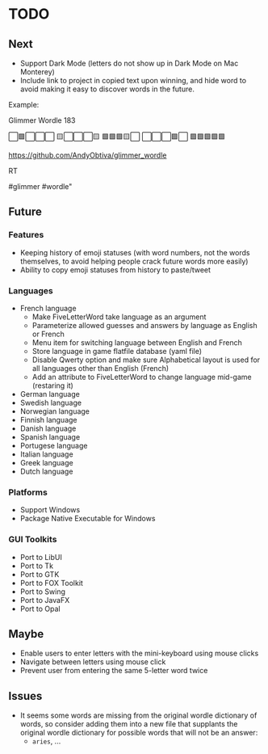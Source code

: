 # TODO

## Next

- Support Dark Mode (letters do not show up in Dark Mode on Mac Monterey)
- Include link to project in copied text upon winning, and hide word to avoid making it easy to discover words in the future.

Example:

Glimmer Wordle 183

⬜🟩⬜⬜⬜
🟨⬜⬜⬜🟨
🟩🟩🟩🟨⬜
⬜⬜⬜🟩⬜
🟩🟩🟩🟩🟩

https://github.com/AndyObtiva/glimmer_wordle

RT

#glimmer #wordle"

## Future

### Features

- Keeping history of emoji statuses (with word numbers, not the words themselves, to avoid helping people crack future words more easily)
- Ability to copy emoji statuses from history to paste/tweet

### Languages
- French language
  - Make FiveLetterWord take language as an argument
  - Parameterize allowed guesses and answers by language as English or French
  - Menu item for switching language between English and French
  - Store language in game flatfile database (yaml file)
  - Disable Qwerty option and make sure Alphabetical layout is used for all languages other than English (French)
  - Add an attribute to FiveLetterWord to change language mid-game (restaring it)
- German language
- Swedish language
- Norwegian language
- Finnish language
- Danish language
- Spanish language
- Portugese language
- Italian language
- Greek language
- Dutch language

### Platforms

- Support Windows
- Package Native Executable for Windows

### GUI Toolkits

- Port to LibUI
- Port to Tk
- Port to GTK
- Port to FOX Toolkit
- Port to Swing
- Port to JavaFX
- Port to Opal

## Maybe

- Enable users to enter letters with the mini-keyboard using mouse clicks
- Navigate between letters using mouse click
- Prevent user from entering the same 5-letter word twice

## Issues

- It seems some words are missing from the original wordle dictionary of words, so consider adding them into a new file that supplants the original wordle dictionary for possible words that will not be an answer:
  - `aries`, ...

